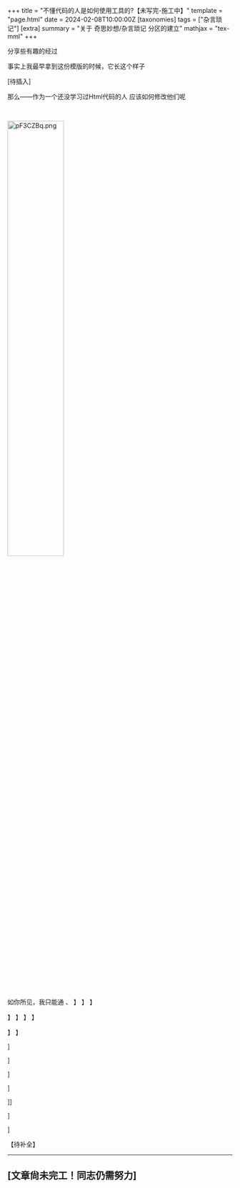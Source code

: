 +++
title = "不懂代码的人是如何使用工具的?【未写完-施工中】"
template = "page.html"
date = 2024-02-08T10:00:00Z
[taxonomies]
tags = ["杂言琐记"]
[extra]
summary = "关于 奇思妙想/杂言琐记 分区的建立"
mathjax = "tex-mml"
+++

分享些有趣的经过

事实上我最早拿到这份模版的时候，它长这个样子

[待插入]


那么——作为一个还没学习过Html代码的人  应该如何修改他们呢

<br>

<a href="https://imgse.com/i/pF3CZBq"><img src="https://s11.ax1x.com/2024/02/08/pF3CZBq.png" width="50%" height="auto" alt="pF3CZBq.png" border="0" /></a>


如你所见，我只能通
、
】
】
】

】
】
】
】

】
】


]

]

]

]

]]

]

]

【待补全】

--------------------------------------------

[文章尙未完工！同志仍需努力]
-